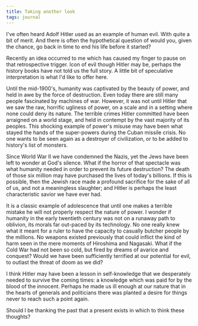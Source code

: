 ```yaml
---
title: Taking another look
tags: journal
---
```


I've often heard Adolf Hitler used as an example of human evil.  With
quite a bit of merit.  And there is often the hypothetical question of
would you, given the chance, go back in time to end his life before it
started?

Recently an idea occurred to me which has caused my finger to pause on
that retrospective trigger.  Icon of evil though Hitler may be, perhaps
the history books have not told us the full story.  A little bit of
speculative interpretation is what I'd like to offer here.

Until the mid-1900's, humanity was captivated by the beauty of power,
and held in awe by the force of destruction.  Even today there are still
many people fascinated by machines of war.  However, it was not until
Hitler that we saw the raw, horrific ugliness of power, on a scale and
in a setting where none could deny its nature.  The terrible crimes
Hitler committed have been arraigned on a world stage, and held in
contempt by the vast majority of its peoples.  This shocking example of
power's misuse may have been what stayed the hands of the super-powers
during the Cuban missile crisis.  No one wants to be seen again as a
destroyer of civilization, or to be added to history's list of monsters.

Since World War II we have condemned the Nazis, yet the Jews have been
left to wonder at God's silence.  What if the horror of that spectacle
was what humanity needed in order to prevent its future destruction?
The death of those six million may have purchased the lives of today's
billions.  If this is possible, then the Jewish race made a profound
sacrifice for the sake of all of us, and not a meaningless slaughter;
and Hitler is perhaps the least characteristic savior we have ever had.

It is a classic example of adolescence that until one makes a terrible
mistake he will not properly respect the nature of power.  I wonder if
humanity in the early twentieth century was not on a runaway path to
oblivion, its morals far out-paced by its technology.  No one really
knew what it meant for a ruler to have the capacity to casually butcher
people by the millions.  No weapons existed previously that could
inflict the kind of harm seen in the mere moments of Hiroshima and
Nagasaki.  What if the Cold War had not been so cold, but fired by
dreams of avarice and conquest?  Would we have been sufficiently
terrified at our potential for evil, to outlast the threat of doom as we
did?

I think Hitler may have been a lesson in self-knowledge that we
desperately needed to survive the coming times: a knowledge which was
paid for by the blood of the innocent.  Perhaps he made us ill enough at
our nature that in the hearts of generals and politicians there was
planted a desire for things never to reach such a point again.

Should I be thanking the past that a present exists in which to think
these thoughts?


